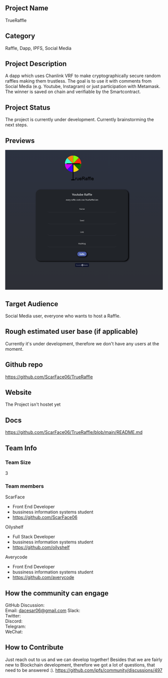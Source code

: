 ## Project Name <!-- Add your project name here with format "Project Name"-->
TrueRaffle

## Category 
<!--developer tooling, application, wallet, infrastructure, etc-->
Raffle, Dapp, IPFS, Social Media

## Project Description
<!--Describe your project in a few sentences. -->
A dapp which uses Chanlink VRF to make cryptographically secure random raffles making them trustless. 
The goal is to use it with comments from Social Media (e.g. Youtube, Instagram) or just participation with Metamask. 
The winner is saved on chain and verifiable by the Smartcontract.

## Project Status
<!--brainstorming, fundraising, under development, beta, shipped, etc-->
The project is currently under development. Currently brainstorming the next steps.

## Previews
<!--Add some screenshots to give a preview of your product-->
![image](https://raw.githubusercontent.com/ScarFace06/TrueRaffle/main/Images/youtuberaffle.png)

## Target Audience
<!--Describe who will be your project's users-->
Social Media user, everyone who wants to host a Raffle. 

## Rough estimated user base (if applicable)
<!--How many users do you have right now?-->
Currently it's under development, therefore we don't have any users at the moment.

## Github repo
<!--Attach a link to your GitHub repo if it's OSS-->
https://github.com/ScarFace06/TrueRaffle

## Website
<!--Link your website if available-->
The Project isn't hostet yet

## Docs
<!--Including a link to your project docs!-->
https://github.com/ScarFace06/TrueRaffle/blob/main/README.md

## Team Info
<!-- Introduce your amazing team - how many team members are working on this project and who are they?-->

### Team Size  
3

### Team members  
ScarFace
- Front End Developer
- bussiness information systems student
- https://github.com/ScarFace06

Oilyshelf
- Full Stack Developer
- bussiness information systems student
- https://github.com/oilyshelf

Averycode
- Front End Developer
- bussiness information systems student
- https://github.com/averycode

## How the community can engage
GitHub Discussion: <!--Start a disucssion with the community here: https://github.com/filecoin-project/community/discussions/new and attach the link!-->  
Email:  dacesar06@gmail.com
Slack:  
Twitter:  
Discord:  
Telegram:  
WeChat:  

## How to Contribute
<!--How can the community contribute to your project?-->
Just reach out to us and we can develop together! Besides that we are fairly new to Blockchain development, therefore we got a lot of questions, that need to be answered :).
https://github.com/ipfs/community/discussions/497
